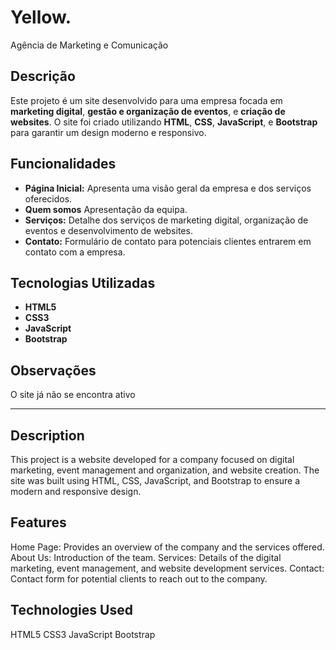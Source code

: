 # Yellow.
Agência de Marketing e Comunicação

## Descrição
Este projeto é um site desenvolvido para uma empresa focada em **marketing digital**, **gestão e organização de eventos**, e **criação de websites**. O site foi criado utilizando **HTML**, **CSS**, **JavaScript**, e **Bootstrap** para garantir um design moderno e responsivo.

## Funcionalidades
- **Página Inicial:** Apresenta uma visão geral da empresa e dos serviços oferecidos.
- **Quem somos** Apresentação da equipa.
- **Serviços:** Detalhe dos serviços de marketing digital, organização de eventos e desenvolvimento de websites.
- **Contato:** Formulário de contato para potenciais clientes entrarem em contato com a empresa.

## Tecnologias Utilizadas
- **HTML5**
- **CSS3**
- **JavaScript**
- **Bootstrap**

## Observações
O site já não se encontra ativo

__________________

## Description
This project is a website developed for a company focused on digital marketing, event management and organization, and website creation. The site was built using HTML, CSS, JavaScript, and Bootstrap to ensure a modern and responsive design.

## Features
Home Page: Provides an overview of the company and the services offered.
About Us: Introduction of the team.
Services: Details of the digital marketing, event management, and website development services.
Contact: Contact form for potential clients to reach out to the company.

## Technologies Used
HTML5
CSS3
JavaScript
Bootstrap
